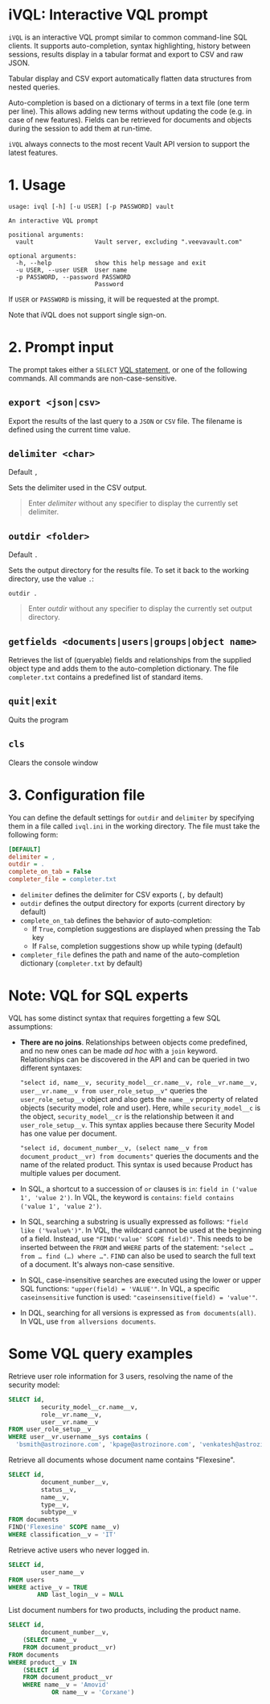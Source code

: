 iVQL: Interactive VQL prompt
============================

`iVQL` is an interactive VQL prompt similar to common command-line SQL clients. It supports auto-completion, syntax highlighting, history between sessions, results display in a tabular format and export to CSV and raw JSON.

Tabular display and CSV export automatically flatten data structures from nested queries.

Auto-completion is based on a dictionary of terms in a text file (one term per line). This allows adding new terms without updating the code (e.g. in case of new features). Fields can be retrieved for documents and objects during the session to add them at run-time.

`iVQL` always connects to the most recent Vault API version to support the latest features.

# 1. Usage

```
usage: ivql [-h] [-u USER] [-p PASSWORD] vault

An interactive VQL prompt

positional arguments:
  vault                 Vault server, excluding ".veevavault.com"

optional arguments:
  -h, --help            show this help message and exit
  -u USER, --user USER  User name
  -p PASSWORD, --password PASSWORD
                        Password
```

If `USER` or `PASSWORD` is missing, it will be requested at the prompt.

Note that iVQL does not support single sign-on.

# 2. Prompt input
The prompt takes either a `SELECT` [VQL statement](http://developer.veevavault.com/vql), or one of the following commands. All commands are non-case-sensitive.

## `export <json|csv>`
Export the results of the last query to a `JSON` or `CSV` file. The filename is defined using the current time value.

## `delimiter <char>`
Default `,`

Sets the delimiter used in the CSV output.

> Enter *delimiter* without any specifier to display the currently set delimiter.

## `outdir <folder>`
Default `.`

Sets the output directory for the results file. To set it back to the working directory, use the value `.`:

`outdir .`

> Enter *outdir* without any specifier to display the currently set output directory.

## `getfields <documents|users|groups|object name>`

Retrieves the list of (queryable) fields and relationships from the supplied object type and adds them to the auto-completion dictionary. The file `completer.txt` contains a predefined list of standard items.

## `quit|exit`
Quits the program

## `cls`
Clears the console window

# 3. Configuration file
You can define the default settings for `outdir` and `delimiter` by specifying them in a file called `ivql.ini` in the working directory. The file must take the following form:

```ini
[DEFAULT]
delimiter = ,
outdir = .
complete_on_tab = False
completer_file = completer.txt
```

- `delimiter` defines the delimiter for CSV exports (`,` by default)
- `outdir` defines the output directory for exports (current directory by default)
- `complete_on_tab` defines the behavior of auto-completion:
  - If `True`, completion suggestions are displayed when pressing the Tab key
  - If `False`, completion suggestions show up while typing (default)
- `completer_file` defines the path and name of the auto-completion dictionary (`completer.txt` by default)

# Note: VQL for SQL experts

VQL has some distinct syntax that requires forgetting a few SQL assumptions:

* **There are no joins**. Relationships between objects come predefined, and no new ones can be made *ad hoc* with a `join` keyword. Relationships can be discovered in the API and can be queried in two different syntaxes:

  `"select id, name__v, security_model__cr.name__v, role__vr.name__v, user__vr.name__v from user_role_setup__v"` queries the `user_role_setup__v` object and also gets the `name__v` property of related objects (security model, role and user). Here, while `security_model__c` is the object, `security_model__cr` is the relationship between it and `user_role_setup__v`. This syntax applies because there Security Model has one value per document.

  `"select id, document_number__v, (select name__v from document_product__vr) from documents"` queries the documents and the name of the related product. This syntax is used because Product has multiple values per document.

* In SQL, a shortcut to a succession of `or` clauses is `in`: `field in ('value 1', 'value 2')`. In VQL, the keyword is `contains`: `field contains ('value 1', 'value 2')`.

* In SQL, searching a substring is usually expressed as follows: `"field like ('%value%')"`. In VQL, the wildcard cannot be used at the beginning of a field. Instead, use `"FIND('value' SCOPE field)"`. This needs to be inserted between the `FROM` and `WHERE` parts of the statement: `"select … from … find (…) where …"`. `FIND` can also be used to search the full text of a document. It's always non-case sensitive.

* In SQL, case-insensitive searches are executed using the lower or upper SQL functions: `"upper(field) = 'VALUE'"`. In VQL, a specific `caseinsensitive` function is used: `"caseinsensitive(field) = 'value'"`.

* In DQL, searching for all versions is expressed as `from documents(all)`. In VQL, use `from allversions documents`.

# Some VQL query examples

Retrieve user role information for 3 users, resolving the name of the security model:

```sql
SELECT id,
         security_model__cr.name__v,
         role__vr.name__v,
         user__vr.name__v
FROM user_role_setup__v
WHERE user__vr.username__sys contains (
  'bsmith@astrozinore.com', 'kpage@astrozinore.com', 'venkatesh@astrozinore.com')
```

Retrieve all documents whose document name contains "Flexesine".

```sql
SELECT id,
         document_number__v,
         status__v,
         name__v,
         type__v,
         subtype__v
FROM documents
FIND('Flexesine' SCOPE name__v)
WHERE classification__v = 'IT'
```

Retrieve active users who never logged in.

```sql
SELECT id,
         user_name__v
FROM users
WHERE active__v = TRUE
        AND last_login__v = NULL
```

List document numbers for two products, including the product name.

```sql
SELECT id,
         document_number__v,         
    (SELECT name__v
    FROM document_product__vr)
FROM documents
WHERE product__v IN 
    (SELECT id
    FROM document_product__vr
    WHERE name__v = 'Amovid'
            OR name__v = 'Corxane') 
```

